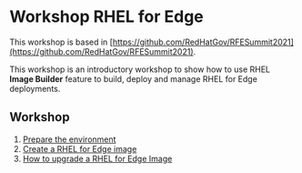 # Workshop RHEL for Edge

This workshop is based in [https://github.com/RedHatGov/RFESummit2021](https://github.com/RedHatGov/RFESummit2021).

This workshop is an introductory workshop to show how to use RHEL **Image Builder** feature to build, deploy and manage RHEL for Edge deployments.

## Workshop

1. [Prepare the environment](01-requirements.md)
2. [Create a RHEL for Edge image](02-create-image.md)
3. [How to upgrade a RHEL for Edge Image](03-image-upgrade.md)